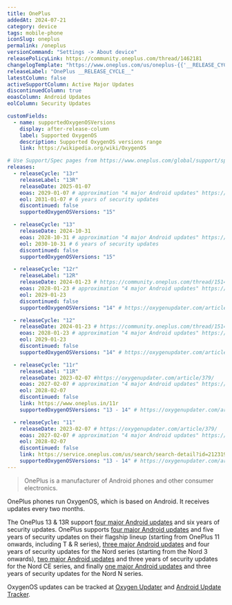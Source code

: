 ```yaml
---
title: OnePlus
addedAt: 2024-07-21
category: device
tags: mobile-phone
iconSlug: oneplus
permalink: /oneplus
versionCommand: "Settings -> About device"
releasePolicyLink: https://community.oneplus.com/thread/1462181
changelogTemplate: "https://www.oneplus.com/us/oneplus-{{'__RELEASE_CYCLE__'|downcase}}"
releaseLabel: "OnePlus __RELEASE_CYCLE__"
latestColumn: false
activeSupportColumn: Active Major Updates
discontinuedColumn: true
eoasColumn: Android Updates
eolColumn: Security Updates

customFields:
  - name: supportedOxygenOSVersions
    display: after-release-column
    label: Supported OxygenOS
    description: Supported OxygenOS versions range
    link: https://wikipedia.org/wiki/OxygenOS

# Use Support/Spec pages from https://www.oneplus.com/global/support/spec pages for older phones
releases:
  - releaseCycle: "13r"
    releaseLabel: "13R"
    releaseDate: 2025-01-07
    eoas: 2029-01-07 # approximation "4 major Android updates" https://community.oneplus.com/thread/1809805181760569353
    eol: 2031-01-07 # 6 years of security updates
    discontinued: false
    supportedOxygenOSVersions: "15"

  - releaseCycle: "13"
    releaseDate: 2024-10-31
    eoas: 2028-10-31 # approximation "4 major Android updates" https://community.oneplus.com/thread/1809805181760569353
    eol: 2030-10-31 # 6 years of security updates
    discontinued: false
    supportedOxygenOSVersions: "15"

  - releaseCycle: "12r"
    releaseLabel: "12R"
    releaseDate: 2024-01-23 # https://community.oneplus.com/thread/1514801169317232648
    eoas: 2028-01-23 # approximation "4 major Android updates" https://community.oneplus.com/thread/1211291251581124608
    eol: 2029-01-23
    discontinued: false
    supportedOxygenOSVersions: "14" # https://oxygenupdater.com/article/401/

  - releaseCycle: "12"
    releaseDate: 2024-01-23 # https://community.oneplus.com/thread/1514801169317232648
    eoas: 2028-01-23 # approximation "4 major Android updates" https://community.oneplus.com/thread/1211291251581124608
    eol: 2029-01-23
    discontinued: false
    supportedOxygenOSVersions: "14" # https://oxygenupdater.com/article/396/

  - releaseCycle: "11r"
    releaseLabel: "11R"
    releaseDate: 2023-02-07 #https://oxygenupdater.com/article/379/
    eoas: 2027-02-07 # approximation "4 major Android updates" https://community.oneplus.com/thread/1211291251581124608
    eol: 2028-02-07
    discontinued: false
    link: https://www.oneplus.in/11r
    supportedOxygenOSVersions: "13 - 14" # https://oxygenupdater.com/article/431/ https://community.oneplus.com/thread/1480591576202739713

  - releaseCycle: "11"
    releaseDate: 2023-02-07 # https://oxygenupdater.com/article/379/
    eoas: 2027-02-07 # approximation "4 major Android updates" https://community.oneplus.com/thread/1211291251581124608
    eol: 2028-02-07
    discontinued: false
    link: https://service.oneplus.com/us/search/search-detail?id=2123192&articleIndex=2
    supportedOxygenOSVersions: "13 - 14" # https://oxygenupdater.com/article/426/ https://community.oneplus.com/thread/1465453057260126214
---
```


> OnePlus is a manufacturer of Android phones and other consumer electronics.

OnePlus phones run OxygenOS, which is based on Android.
It receives updates every two months.

The OnePlus 13 & 13R support [four major Android updates](https://community.oneplus.com/thread/1809805181760569353) and six years of security updates.
OnePlus supports [four major Android updates](https://community.oneplus.com/thread/1211291251581124608) and five years of security updates on their flagship lineup
(starting from OnePlus 11 onwards, including T & R series),
[three major Android updates](https://community.oneplus.com/thread/1356800969827942405) and four years of security updates for the Nord series
(starting from the Nord 3 onwards),
[two major Android updates](https://community.oneplus.com/thread/1462181) and three years of security updates for the Nord CE series,
and finally [one major Android updates](https://community.oneplus.com/thread/1462181) and three years of security updates for the Nord N series.

OxygenOS updates can be tracked at [Oxygen Updater](https://oxygenupdater.com/news/all/)
and [Android Update Tracker](https://www.androidupdatetracker.com/policy/oneplus).
